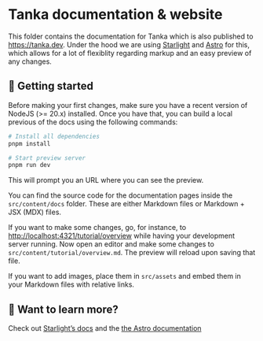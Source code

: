 # Tanka documentation & website

This folder contains the documentation for Tanka which is also published to
<https://tanka.dev>. Under the hood we are using [Starlight][Starlight] and
[Astro][Astro] for this, which allows for a lot of flexiblity regarding markup
and an easy preview of any changes.

## 🚀 Getting started

Before making your first changes, make sure you have a recent version of NodeJS
(\>= 20.x) installed. Once you have that, you can build a local previous of the
docs using the following commands:

```bash
# Install all dependencies
pnpm install

# Start preview server
pnpm run dev
```

This will prompt you an URL where you can see the preview.

You can find the source code for the documentation pages inside the
`src/content/docs` folder. These are either Markdown files or Markdown + JSX
(MDX) files.

If you want to make some changes, go, for instance, to
<http://localhost:4321/tutorial/overview> while having your development server
running. Now open an editor and make some changes to
`src/content/tutorial/overview.md`. The preview will reload upon saving that
file.

If you want to add images, place them in `src/assets` and embed them in your
Markdown files with relative links.

## 👀 Want to learn more?

Check out [Starlight’s docs](https://starlight.astro.build/) and the
[the Astro documentation](https://docs.astro.build)

[astro]: https://astro.build
[starlight]: https://starlight.astro.build
